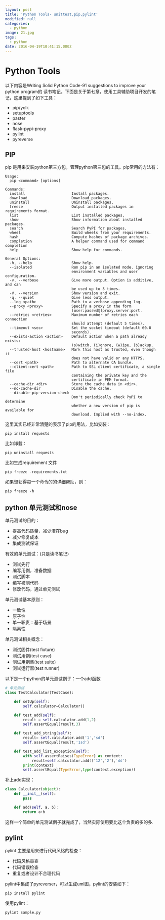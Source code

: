 ```yaml
---
layout: post
title: 'Python Tools- unittest,pip,pylint'
modified: null
categories:
  - python
image: 21.jpg
tags:
  - python
date: 2016-04-19T10:41:15.000Z
---
```


# Python Tools

以下内容是Writing Solid Python Code-91 suggestions to improve your python program的 读书笔记。下面是关于第七章，使用工具辅助项目开发的笔记，这里提到了如下工具：

- pip/yolk
- setuptools
- paster
- nose
- flask-pypi-proxy
- pylint
- pyreverse

## PIP

pip 是用来安装python第三方包，管理python第三包的工具。pip常用的方法有：

```shell
Usage:
  pip <command> [options]

Commands:
  install                     Install packages.
  download                    Download packages.
  uninstall                   Uninstall packages.
  freeze                      Output installed packages in requirements format.
  list                        List installed packages.
  show                        Show information about installed packages.
  search                      Search PyPI for packages.
  wheel                       Build wheels from your requirements.
  hash                        Compute hashes of package archives.
  completion                  A helper command used for command completion
  help                        Show help for commands.

General Options:
  -h, --help                  Show help.
  --isolated                  Run pip in an isolated mode, ignoring
                              environment variables and user configuration.
  -v, --verbose               Give more output. Option is additive, and can
                              be used up to 3 times.
  -V, --version               Show version and exit.
  -q, --quiet                 Give less output.
  --log <path>                Path to a verbose appending log.
  --proxy <proxy>             Specify a proxy in the form
                              [user:passwd@]proxy.server:port.
  --retries <retries>         Maximum number of retries each connection
                              should attempt (default 5 times).
  --timeout <sec>             Set the socket timeout (default 60.0
                              seconds).
  --exists-action <action>    Default action when a path already exists:
                              (s)witch, (i)gnore, (w)ipe, (b)ackup.
  --trusted-host <hostname>   Mark this host as trusted, even though it
                              does not have valid or any HTTPS.
  --cert <path>               Path to alternate CA bundle.
  --client-cert <path>        Path to SSL client certificate, a single file
                              containing the private key and the
                              certificate in PEM format.
  --cache-dir <dir>           Store the cache data in <dir>.
  --no-cache-dir              Disable the cache.
  --disable-pip-version-check
                              Don't periodically check PyPI to determine
                              whether a new version of pip is available for
                              download. Implied with --no-index.
```

这里其实已经非常清楚的表示了pip的用法，比如安装：

```shell
pip install requests
```

比如卸载：

```shell
pip uninstall requests
```

比如生成requirement 文件

```shell
pip freeze -requirements.txt
```

如果想获得每一个命令的的详细帮助，则：

```shell
pip freeze -h
```

## python 单元测试和nose

单元测试的目的：

- 提高代码质量，减少潜在bug
- 减少修复成本
- 集成测试保证

有效的单元测试：(只是读书笔记)

- 测试先行
- 编写用例，准备数据
- 测试脚本
- 编写被测代码
- 修改代码，通过单元测试

单元测试基本原则：

- 一致性
- 原子性
- 单一职责：基于场景
- 隔离性

单元测试相关概念：

- 测试固件(test fixture)
- 测试用例(test case)
- 测试用例集(test suite)
- 测试运行器(test runner)

以下是一个python的单元测试例子：一个add函数

```python
# 单元测试
class TestCalculator(TestCase):

    def setUp(self):
        self.calculator=Calculator()

    def test_add(self):
        result = self.calculator.add(1,2)
        self.assertEqual(result,3)

    def test_add_string(self):
        result= self.calculator.add('1','sd')
        self.assertEqual(result,'1sd')

    def test_add_list_exception(self):
        with self.assertRaises(TypeError) as context:
            result=self.calculator.add(['12','2'],'dd')
        print(context)
        self.assertEqual(TypeError,type(context.exception))
```

补上add实现：

```python
class Calculator(object):
    def __init__(self):
        pass

    def add(self, a, b):
        return a+b
```

这样一个简单的单元测试例子就完成了，当然实际使用要比这个负责的多的多.

## pylint

pylint 主要是用来进行代码风格的检查：

- 代码风格审查
- 代码错误检查
- 重复或者设计不合理代码

pylint中集成了pyreverser，可以生成uml图，pylint的安装如下：

```python
pip install pylint
```

使用pylint：

```shell
pylint sample.py
```
